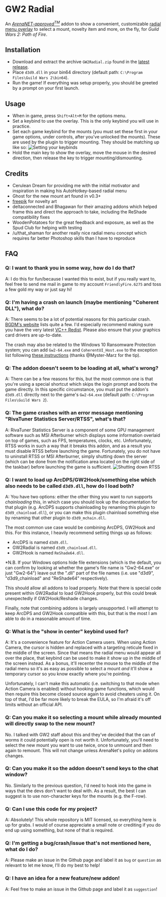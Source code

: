# GW2 Radial

An [*ArenaNET-approved<sup>TM</sup>*](https://www.reddit.com/r/Guildwars2/comments/746mar/mount_radial_menu_addon_very_alpha_much_untested/dnwqj9x/) addon to show a convenient, customizable [radial menu overlay](https://giant.gfycat.com/WarpedInsistentIrishterrier.mp4) to select a mount, novelty item and more, on the fly, for *Guild Wars 2: Path of Fire*.

## Installation
- Download and extract the archive ``GW2Radial.zip`` found in the [latest release](https://github.com/Friendly0Fire/GW2Radial/releases/latest).
- Place ``d3d9.dll`` in your bin64 directory (default path: ``C:\Program Files\Guild Wars 2\bin64``).
- Run the game! If everything was setup properly, you should be greeted by a prompt on your first launch.

## Usage
- When in game, press ``Shift+Alt+M`` for the options menu.
- Set a keybind to use the overlay. This is the only keybind you will use in practice.
- Set each game keybind for the mounts (you must set these first in your game options, under controls, after you've unlocked the mounts). These are used by the plugin to trigger mounting. They should be matching up like so: ![Setting your keybinds](https://i.imgur.com/gvQPQfX.png)
- Hold the main key to show the overlay, move the mouse in the desired direction, then release the key to trigger mounting/dismounting.

## Credits
- Cerulean Dream for providing me with the initial motivator and inspiration in making his AutoHotkey-based radial menu
- Ghost for the new mount art found in v0.3+
- [freepik](https://www.freepik.com/) for novelty art
- deltaconnected and Bhagawan for their amazing addons which helped frame this and direct the approach to take, including the ReShade compatibility fixes
- WoodenPotatoes for the great feedback and exposure, as well as the Spud Club for helping with testing
- /u/that_shaman for another really nice radial menu concept which requires far better Photoshop skills than I have to reproduce

## FAQ

### Q: I want to thank you in some way, how do I do that?

A: I do this for fun/because I wanted this to exist, but if you really want to, feel free to send me mail in game to my account ``FriendlyFire.6275`` and toss a few gold my way or just say hi!

### Q: I'm having a crash on launch (maybe mentioning "Coherent DLL"), what do?

A: There seems to be a lot of potential reasons for this particular crash. [BGDM's website](http://gw2bgdm.blogspot.com/p/faq.html#2.5) lists quite a few. I'd especially recommend making sure you have the very latest [VC++ Redist](https://go.microsoft.com/fwlink/?LinkId=746572). Please also ensure that your graphics card drivers are up-to-date.

The crash may also be related to the Windows 10 Ransomware Protection system; you can add `Gw2-64.exe` and `CoherentUI_Host.exe` to the exception list following [these instructions](https://www.windowscentral.com/how-allow-blocked-apps-ransomware-protection-windows-10-october-2018-update) (thanks @Myster-Marz for the tip).

### Q: The addon doesn't seem to be loading at all, what's wrong?

A: There can be a few reasons for this, but the most common one is that you're using a special shortcut which skips the login prompt and boots the game directly. In this specific circumstance, you must put the addon's ``d3d9.dll`` directly next to the game's ``Gw2-64.exe`` (default path: ``C:\Program Files\Guild Wars 2``).

### Q: The game crashes with an error message mentioning "RivaTuner Statistics Server/RTSS", what's that?

A: RivaTuner Statistics Server is a component of some GPU management software such as MSI Afterburner which displays some information overlaid on top of games, such as FPS, temperatures, clocks, etc. Unfortunately, RTSS works in such a way that it breaks this addon, and as a result you must disable RTSS before launching the game. Fortunately, you do not have to uninstall RTSS or MSI Afterburner, simply shutting down the server (which can be done from the notification area located on the right side of the taskbar) before launching the game is sufficient. ![Shutting down RTSS](https://i.imgur.com/O9t9qZq.png)

### Q: I want to load up ArcDPS/GW2Hook/something else which also needs to be called ``d3d9.dll``, how do I load both?

A: You have two options: either the other thing you want to run supports *chainloading* this, in which case you should look up the documentation for that plugin (e.g. ArcDPS supports chainloading by renaming this plugin to ``d3d9_chainload.dll``), or you can make this plugin chainload something else by renaming that other plugin to ``d3d9_mchain.dll``.

The most common use case would be combining ArcDPS, GW2Hook and this. For this instance, I heavily recommend setting things up as follows:
- ArcDPS is named ``d3d9.dll``.
- GW2Radial is named ``d3d9_chainload.dll``.
- GW2Hook is named ``ReShade64.dll``.

*N.B. If your Windows options hide file extensions (which is the default, you can confirm by looking at whether the game's file name is "Gw2-64.exe" or just "Gw2-64") leave out the ".dll" part of the file names (i.e. use "d3d9", "d3d9_chainload" and "ReShade64" respectively).

This should allow all addons to load properly. Note that there is special code present within GW2Radial to load GW2Hook properly, but this could break unexpectedly if GW2Hook/Reshade changes.

Finally, note that combining addons is largely unsupported. I will attempt to keep ArcDPS and GW2Hook compatible with this, but that is the most I am able to do in a reasonable amount of time.

### Q: What is the "show in center" keybind used for?

A: It's a convenience feature for Action Camera users. When using Action Camera, the cursor is hidden and replaced with a targeting reticule fixed in the middle of the screen. Since that means the radial menu would appear all over the place, that keybind can be used to make it show up in the middle of the screen instead. As a bonus, it'll recenter the mouse to the middle of the radial menu so it's as easy as possible to select a mount *and* it'll show a temporary cursor so you know exactly where you're pointing.

Unfortunately, I can't make this automatic (i.e. switching to that mode when Action Camera is enabled) without hooking game functions, which would then require this become closed source again to avoid cheaters using it. On top of that, I'd be far more likely to break the EULA, so I'm afraid it's off limits without an official API.

### Q: Can you make it so selecting a mount while already mounted will directly swap to the new mount?

No. I talked with GW2 staff about this and they've decided that the can of worms it could potentially open is not worth it. Unfortunately, you'll need to select the new mount you want to use twice, once to unmount and then again to remount. This will not change unless ArenaNet's policy on addons changes.

### Q: Can you make it so the addon doesn't send keys to the chat window?

No. Similarly to the previous question, I'd need to hook into the game in ways that the devs don't want to deal with. As a result, the best I can suggest is to use non-character keys for the mounts (e.g. the F-row).

### Q: Can I use this code for my project?

A: Absolutely! This whole repository is MIT licensed, so everything here is up for grabs. I would of course appreciate a small note or crediting if you do end up using something, but none of that is required.

### Q: I'm getting a bug/crash/issue that's not mentioned here, what do I do?

A: Please make an issue in the Github page and label it as ``bug`` or ``question`` as relevant to let me know, I'll do my best to help!

### Q: I have an idea for a new feature/new addon!

A: Feel free to make an issue in the Github page and label it as ``suggestion``!
